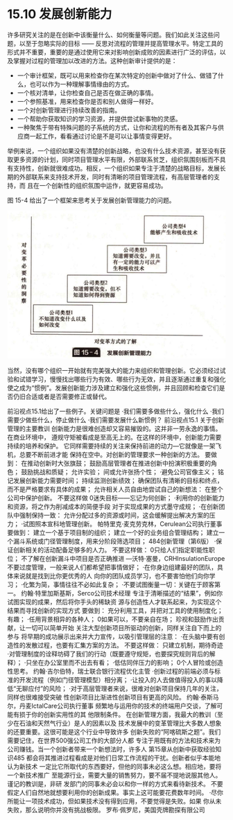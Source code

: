 # 15.10 发展创新能力

&#x20;       许多研究关注的是在创新中该衡量什么、如何衡量等问题。我们如此关注这些问题，以至于忽略实际的目标 —— 反思对流程的管理并提高管理水平。特定工具的形式并不重要，重要的是通过使用它来对影响创新成败的因素进行广泛的评估，以及掌握对过程的管理加以改进的方法。这种创新审计提供的是：

* 一个审计框架，既可以用来检查你在某次特定的创新中做对了什么、做错了什 么，也可以作为一种理解事情缘由的方式。
* 一个核对清单，让你检查自己是否在做正确的事情。
* 一个参照基准，用来检查你是否和别人做得一样好。
* 一个对创新管理进行持续改善的指南。
* 一个帮助你获取知识的学习资源，并提供尝试新事物的灵感。
* 一种聚焦于带有特殊问题的子系统的方式，让你和流程的所有者及其客户与供应商一起工作，看看通过讨论是不是可以让事情变得更好。

&#x20;       举例来说，一个组织如果没有清楚的创新战略，也没有什么技术资源，甚至没有获取更多资源的计划，同时项目管理水平有限，外部联系贫芝，组织氛围刻板而不具有支持性，创新就很难成功。相反，一个组织如果专注于清楚的战略目标，发展长期的外部联系来支持技术开发，同时有清晰的项目管理流程，有高层管理者的支持，而 且在一个创新性的组织氛围中运作，就更容易成功。

&#x20;       图 15-4 给出了一个框架来思考关于发展创新管理能力的问题。

![](../.gitbook/assets/15-4.jpg)





&#x20;       当然，没有哪个组织一开始就有完美强大的能力来组织和管理创新。它必须经过试验和试错学习，慢慢找出哪些行为有效、哪些行为无效，并且逐渐通过重复和强化使之成为“惯例”。发展创新能力涉及建立和强化这些惯例，并且回顾和检查它们是 否仍旧合适或者是否需要修正或替代。



前沿视点15.1给出了一些例子。关键问题是 ·我们需要多做些什么，强化什么 ·我们需要少做些什么，停止做什么 ·我们需要发展什么新惯例？ 前沿视点15.1 关于创新管理的主要教训 创新能力是很难创造却又容易摧毁的。这并非一劳永逸的事情。在商业环境中， 遵规守矩被看成是至高无上的。在这样的环境中，创新能力需要持续的培养和保护。 它同样需要持续的关注来保持前进的动力—它就像是一架飞机，总要不断前进才能 保持在空中。对创新的管理要求一种创新的方法。 要做到： 在推动创新时大张旗鼓； 鼓励高层管理者在推进创新中扮演积极重要的角色； 鼓励挑战和质疑； 允许实验； 间或允许张扬个性； ·避免公司官像主义； 铭记发展创新能力需要时间； 持续监测创新绩效； 确保团队有清晰的目标和终点，而不是严格要求有具体的成果； 允许相关人员自由地尝试自己的新想法： 在整个公司中保护创新。 不要这样做 0迷失目标——忘记为何创新； ·利用你的创新能力和资源，将之作为削减成本的简便手段 对于实现成果的方式墨守成规； ·在创新团队中强制保持一致： 允许分配过多的资源或时间，这会缓解提出解决方案的压力； ·试图照本宣科地管理创新。 帕特里克·麦克劳克林，Cerulean公司执行董事 要做到： 建立一个基于项目制的组织； 建立一个好的业务组合管理结构； 建立一个漏斗系统或门径管理制度，用来分阶段筛选项目； 484创新管理（第6版） ·保证创新相关的活动配备足够多的人力。 不要这样做： 0只给人们指定职能性职位； 不了解在创新漏斗中项目是否正确推进 —沃特·塞曼，CRHInsulationEurope 不要过度管理，一般来说人们都希望把事情做好； ·在你身边组建最好的团队，具体来说就是找到比你更优秀的人 向你的团队成员学习，也不要害怕他们向你学习； ·化繁为简，事情往往不必如此复杂； ·不要试图衡量一切：关键在于顾客第一。 约翰·特里加斯基斯，Serco公司技术经理 专注于清晰描述的“结果”，例如你试图实现的成果，然后将你手头的稀缺资 源与创造性人才联系起来，为实现这个结果而寻找创新的实现方式 要做到： 充分利用工具，并把对工具的使用制度化； 有趣； ·任用背景相异的各种人； 0如果可以，不要亲自在场； 珍视和鼓励作出贡献，让一切可以简单开始 关注大型创新项目所驱动的创新，同样关注自下而上的参与 将早期的成功展示出来并大力宣传，以吸引管理层的注意： ·在头脑中要有创造性的发散过程，也要有汇集方案的方法。 不要这样做： 只建立机制，期待奇迹 ·对管理制度的诠释坊碍了我们的行动（既要遵守规矩，也要探究规则背后的解释）； ·只坐在办公室里而不出去有看； ·低估同伴压力的影响； 0个人冒险或创造性思考。 约翰·吉尔伯特，瑞士联合银行流程优化主管 ·创新过程的前端必须与标准的开发流程（例如门径管理模型）相分离； ·让投入的人去做值得投入的事以降低“无聊应付”的风险； ·对于高层管理者来说，很难对创新项目保持几年的关注，同样也很难接受突破 性创新项目比渐进性创新项目有更高的风险。 约翰·泰斯马尔，丹麦IctalCare公司执行董事 频繁地与运用你的技术的终端用户交谈，了解可能有损于你的创新实用性的其 他限制条件。 在创新管理方面，我最大的教训（至少在石油和天然气行业）是人的因素以及 技术发展中的变革管理比大多数人想象的还要重要。这很可能是这个行业中导致许多 创新失败的“阿喀硫斯之题”。我们需要记住，在世界500强公司工作的大部分人都 专注于用既有的方法和技术来为公司赚钱。当一个创新者带来一个新想法时，许多人 第15章从创新中获取经验知识485 都会将其推进过程看成是对他们日常工作流程的干扰。创新者似乎本能地认为新技术 一定比它所取代的东西要好，但他的同事未必这么想。相应地，要将一个新技术推广 至能源行业，需要大量的销售努力，要不届不提地说服其他人。谨记的教训是，非研 发部门的同事未必会以和你一样的方式来看待新技术。 不要假定人们自然地就想要利用你的创新成果。事实上这可能要花费数年时间。 ·尽你所能让一项技术成功，但如果技术没有得到应用，不要觉得是失败。如果 你从未失败，那么说明你并没有挑战极限。 罗布·佩罗尼，美国壳牌勘探有限公司
